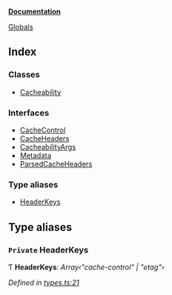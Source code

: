 **[Documentation](README.md)**

[Globals](README.md)

## Index

### Classes

* [Cacheability](classes/cacheability.md)

### Interfaces

* [CacheControl](interfaces/cachecontrol.md)
* [CacheHeaders](interfaces/cacheheaders.md)
* [CacheabilityArgs](interfaces/cacheabilityargs.md)
* [Metadata](interfaces/metadata.md)
* [ParsedCacheHeaders](interfaces/parsedcacheheaders.md)

### Type aliases

* [HeaderKeys](README.md#private-headerkeys)

## Type aliases

### `Private` HeaderKeys

Ƭ **HeaderKeys**: *Array‹"cache-control" | "etag"›*

*Defined in [types.ts:21](https://github.com/bad-batch/cacheability/blob/9e3b985/src/types.ts#L21)*